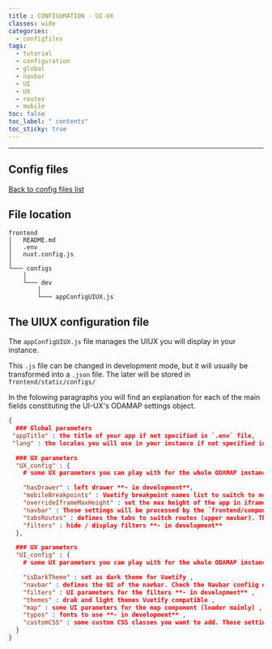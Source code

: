 ```yaml
---
title : CONFIGURATION - UI-UX
classes: wide
categories:
  - configfiles
tags:
  - tutorial
  - configuration
  - global
  - navbar
  - UI
  - UX
  - routes
  - mobile
toc: false
toc_label: " contents"
toc_sticky: true
---
```


--------

## Config files

[Back to config files list]({{site.baseurl}}/configuration/config-configs)

## File location

```shell
frontend
│   README.md
│   .env
│   nuxt.config.js
│
└─── configs
    │
    └─── dev
        │
        └─── appConfigUIUX.js

```

## The UIUX configuration file

The `appConfigUIUX.js` file manages the UIUX you will display in your instance.

This `.js` file can be changed in development mode, but it will usually be transformed into a `.json` file. The later will be stored in `frontend/static/configs/`

In the folowing paragraphs you will find an explanation for each of the main fields constituting the UI-UX's ODAMAP settings object.


```json
{
  ### Global parameters
 "appTitle" : the title of your app if not specified in `.env` file,
 "lang" : the locales you will use in your instance if not specified in the `.env` file,

  ### UX parameters
  "UX_config" : {
    # some UX parameters you can play with for the whole ODAMAP instance such as =>

    "hasDrawer" : left drawer **- in development**,
    "mobileBreakpoints" : Vuetify breakpoint names list to switch to mobile,
    "overrideIframeMaxHeight" : set the max height of the app in iframe mode **- in development**,
    "navbar" : Those settings will be processed by the `frontend/components/UX/Navbar.vue` component,
    "tabsRoutes" : defines the tabs to switch routes (upper navbar). Those settings will be processed by the `frontend/components/UX/TabsRoutes.vue` component,
    "filters" : hide / display filters **- in development**
  },

  ### UX parameters
  "UI_config" : {
    # some UX parameters you can play with for the whole ODAMAP instance such as

    "isDarkTheme" : set as dark theme for Vuetify ,
    "navbar" : defines the UI of the navbar. Check the Navbar confiig documentation for more,
    "filters" : UI parameters for the filters **- in development** ,
    "themes" : drak and light themes Vuetify compatible ,
    "map" : some UI parameters for the map component (loader mainly) ,
    "typos" : fonts to use **- in development** ,
    "customCSS" : some custom CSS classes you want to add. Those settings will be processed by the `frontend/components/UI/DynamicCSS.vue` component,
  }
}

```

